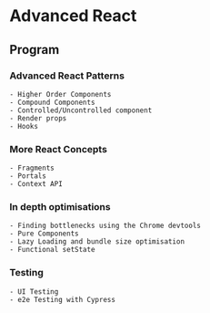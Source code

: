 # Advanced React

## Program

### Advanced React Patterns

    - Higher Order Components
    - Compound Components
    - Controlled/Uncontrolled component
    - Render props
    - Hooks

### More React Concepts

    - Fragments
    - Portals
    - Context API

### In depth optimisations

    - Finding bottlenecks using the Chrome devtools
    - Pure Components
    - Lazy Loading and bundle size optimisation
    - Functional setState

### Testing

    - UI Testing 
    - e2e Testing with Cypress
